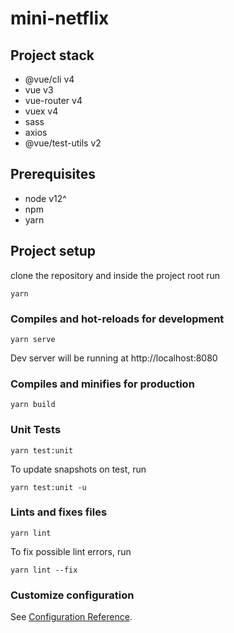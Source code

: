# mini-netflix

## Project stack

- @vue/cli v4
- vue v3
- vue-router v4
- vuex v4
- sass
- axios
- @vue/test-utils v2

## Prerequisites

- node v12^
- npm
- yarn

## Project setup

clone the repository and inside the project root run

```
yarn
```

### Compiles and hot-reloads for development

```
yarn serve
```

Dev server will be running at http://localhost:8080

### Compiles and minifies for production

```
yarn build
```

### Unit Tests

```
yarn test:unit
```

To update snapshots on test, run

```
yarn test:unit -u
```

### Lints and fixes files

```
yarn lint
```

To fix possible lint errors, run

```
yarn lint --fix
```

### Customize configuration

See [Configuration Reference](https://cli.vuejs.org/config/).
